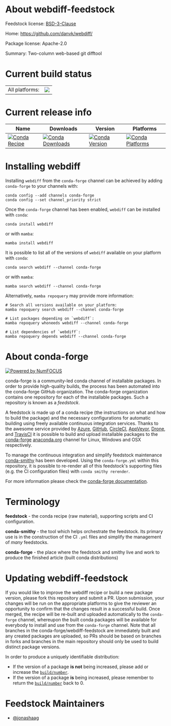 About webdiff-feedstock
=======================

Feedstock license: [BSD-3-Clause](https://github.com/conda-forge/webdiff-feedstock/blob/main/LICENSE.txt)

Home: https://github.com/danvk/webdiff/

Package license: Apache-2.0

Summary: Two-column web-based git difftool

Current build status
====================


<table><tr><td>All platforms:</td>
    <td>
      <a href="https://dev.azure.com/conda-forge/feedstock-builds/_build/latest?definitionId=24078&branchName=main">
        <img src="https://dev.azure.com/conda-forge/feedstock-builds/_apis/build/status/webdiff-feedstock?branchName=main">
      </a>
    </td>
  </tr>
</table>

Current release info
====================

| Name | Downloads | Version | Platforms |
| --- | --- | --- | --- |
| [![Conda Recipe](https://img.shields.io/badge/recipe-webdiff-green.svg)](https://anaconda.org/conda-forge/webdiff) | [![Conda Downloads](https://img.shields.io/conda/dn/conda-forge/webdiff.svg)](https://anaconda.org/conda-forge/webdiff) | [![Conda Version](https://img.shields.io/conda/vn/conda-forge/webdiff.svg)](https://anaconda.org/conda-forge/webdiff) | [![Conda Platforms](https://img.shields.io/conda/pn/conda-forge/webdiff.svg)](https://anaconda.org/conda-forge/webdiff) |

Installing webdiff
==================

Installing `webdiff` from the `conda-forge` channel can be achieved by adding `conda-forge` to your channels with:

```
conda config --add channels conda-forge
conda config --set channel_priority strict
```

Once the `conda-forge` channel has been enabled, `webdiff` can be installed with `conda`:

```
conda install webdiff
```

or with `mamba`:

```
mamba install webdiff
```

It is possible to list all of the versions of `webdiff` available on your platform with `conda`:

```
conda search webdiff --channel conda-forge
```

or with `mamba`:

```
mamba search webdiff --channel conda-forge
```

Alternatively, `mamba repoquery` may provide more information:

```
# Search all versions available on your platform:
mamba repoquery search webdiff --channel conda-forge

# List packages depending on `webdiff`:
mamba repoquery whoneeds webdiff --channel conda-forge

# List dependencies of `webdiff`:
mamba repoquery depends webdiff --channel conda-forge
```


About conda-forge
=================

[![Powered by
NumFOCUS](https://img.shields.io/badge/powered%20by-NumFOCUS-orange.svg?style=flat&colorA=E1523D&colorB=007D8A)](https://numfocus.org)

conda-forge is a community-led conda channel of installable packages.
In order to provide high-quality builds, the process has been automated into the
conda-forge GitHub organization. The conda-forge organization contains one repository
for each of the installable packages. Such a repository is known as a *feedstock*.

A feedstock is made up of a conda recipe (the instructions on what and how to build
the package) and the necessary configurations for automatic building using freely
available continuous integration services. Thanks to the awesome service provided by
[Azure](https://azure.microsoft.com/en-us/services/devops/), [GitHub](https://github.com/),
[CircleCI](https://circleci.com/), [AppVeyor](https://www.appveyor.com/),
[Drone](https://cloud.drone.io/welcome), and [TravisCI](https://travis-ci.com/)
it is possible to build and upload installable packages to the
[conda-forge](https://anaconda.org/conda-forge) [anaconda.org](https://anaconda.org/)
channel for Linux, Windows and OSX respectively.

To manage the continuous integration and simplify feedstock maintenance
[conda-smithy](https://github.com/conda-forge/conda-smithy) has been developed.
Using the ``conda-forge.yml`` within this repository, it is possible to re-render all of
this feedstock's supporting files (e.g. the CI configuration files) with ``conda smithy rerender``.

For more information please check the [conda-forge documentation](https://conda-forge.org/docs/).

Terminology
===========

**feedstock** - the conda recipe (raw material), supporting scripts and CI configuration.

**conda-smithy** - the tool which helps orchestrate the feedstock.
                   Its primary use is in the construction of the CI ``.yml`` files
                   and simplify the management of *many* feedstocks.

**conda-forge** - the place where the feedstock and smithy live and work to
                  produce the finished article (built conda distributions)


Updating webdiff-feedstock
==========================

If you would like to improve the webdiff recipe or build a new
package version, please fork this repository and submit a PR. Upon submission,
your changes will be run on the appropriate platforms to give the reviewer an
opportunity to confirm that the changes result in a successful build. Once
merged, the recipe will be re-built and uploaded automatically to the
`conda-forge` channel, whereupon the built conda packages will be available for
everybody to install and use from the `conda-forge` channel.
Note that all branches in the conda-forge/webdiff-feedstock are
immediately built and any created packages are uploaded, so PRs should be based
on branches in forks and branches in the main repository should only be used to
build distinct package versions.

In order to produce a uniquely identifiable distribution:
 * If the version of a package **is not** being increased, please add or increase
   the [``build/number``](https://docs.conda.io/projects/conda-build/en/latest/resources/define-metadata.html#build-number-and-string).
 * If the version of a package **is** being increased, please remember to return
   the [``build/number``](https://docs.conda.io/projects/conda-build/en/latest/resources/define-metadata.html#build-number-and-string)
   back to 0.

Feedstock Maintainers
=====================

* [@jonashaag](https://github.com/jonashaag/)

